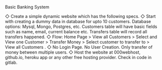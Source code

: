 Basic Banking System

◇ Create a simple dynamic website which has the following specs.
◇ Start with creating a dummy data in database for upto 10
  customers. Database options: Mysql, Mongo, Postgres, etc. 
  Customers table will have basic fields such as name, email,
  current balance etc. Transfers table will record all transfers
  happened.
◇ Flow: Home Page > View all Customers > Select and View one
  Customer > Transfer Money > Select customer to transfer to >
  View all Customers .
◇ No Login Page. No User Creation. Only transfer of money
  between multiple users.
◇ Host the website at 000webhost, github.io, heroku app or any
  other free hosting provider. Check in code in gitlab.
